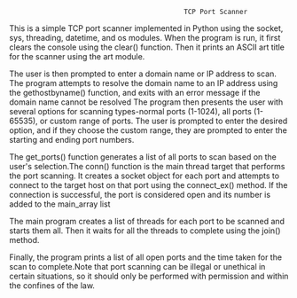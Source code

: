                                                TCP Port Scanner

   This is a simple TCP port scanner implemented in Python using the socket, sys, threading, datetime, and os modules.
When the program is run, it first clears the console using the clear() function. Then it prints an ASCII art title for
the scanner using the art module.

The user is then prompted to enter a domain name or IP address to scan. The program attempts to resolve the domain 
name to an IP address using the gethostbyname() function, and exits with an error message if the domain name cannot be 
resolved
The program then presents the user with several options for scanning types-normal ports (1-1024), all ports (1-65535),
or custom range of ports. The user is prompted to enter the desired option, and if they choose the custom range, they are 
prompted to enter the starting and ending port numbers.
 
The get_ports() function generates a list of all ports to scan based on the user's selection.The conn() function is the 
main thread target that performs the port scanning. It creates a socket object for each port and attempts to connect to the 
target host on that port using the connect_ex() method. If the connection is successful, the port is considered open and its 
number is added to the main_array list

The main program creates a list of threads for each port to be scanned and starts them all. Then it waits for all the
threads to complete using the join() method.

Finally, the program prints a list of all open ports and the time taken for the scan to complete.Note that port scanning 
can be illegal or unethical in certain situations, so it should only be performed with permission and within the confines of
the law.
